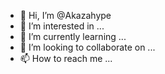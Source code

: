 - 👋 Hi, I’m @Akazahype
- 👀 I’m interested in ...
- 🌱 I’m currently learning ...
- 💞️ I’m looking to collaborate on ...
- 📫 How to reach me ...

<!---
Akazahype/Akazahype is a ✨ special ✨ repository because its `README.md` (this file) appears on your GitHub profile.
You can click the Preview link to take a look at your changes.
--->
